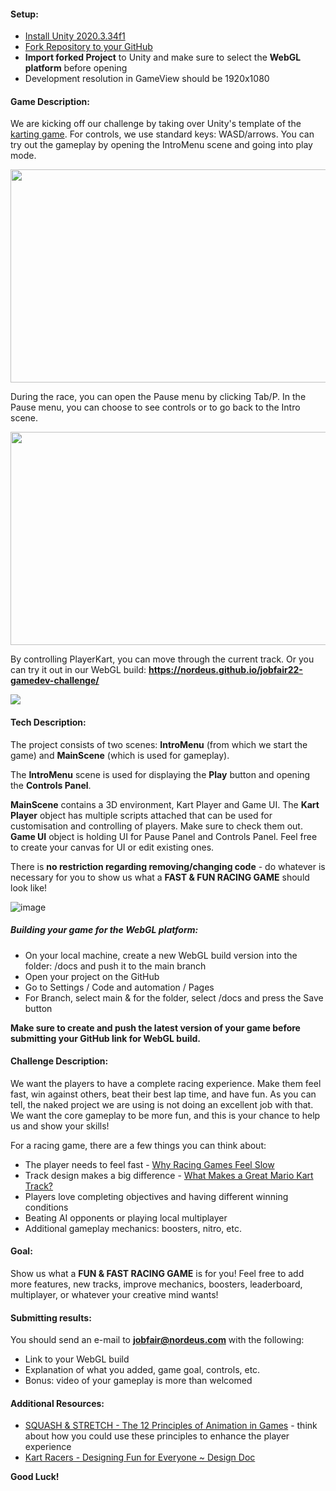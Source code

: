 <h4>Setup:</h4>

- [Install Unity 2020.3.34f1](https://unity3d.com/get-unity/download/archive)
- [Fork Repository to your GitHub](https://github.com/Nordeus/jobfair22-gamedev-challenge) 
- **Import forked Project** to Unity and make sure to select the **WebGL platform** before opening 
- Development resolution in GameView should be 1920x1080
 
<h4>Game Description:</h4>

We are kicking off our challenge by taking over Unity's template of the [karting game](https://assetstore.unity.com/packages/templates/karting-microgame-150956). For controls, we use standard keys: WASD/arrows. You can try out the gameplay by opening the IntroMenu scene and going into play mode.

<img src="https://user-images.githubusercontent.com/18152364/199502978-6441e921-4973-4638-92b9-c55654e6cd04.png" width="600" height="341" />

During the race, you can open the Pause menu by clicking Tab/P. In the Pause menu, you can choose to see controls or to go back to the Intro scene. 

<img src="https://user-images.githubusercontent.com/18152364/199503244-acafb3ce-7040-4552-9efc-25af724b044b.png" width="600" height="341" />

By controlling PlayerKart, you can move through the current track. Or you can try it out in our WebGL build: **https://nordeus.github.io/jobfair22-gamedev-challenge/**

![](https://github.com/Nordeus/jobfair22-gamedev-challenge/blob/main/gameplay.gif)

<h4>Tech Description:</h4> 

The project consists of two scenes: **IntroMenu** (from which we start the game) and **MainScene** (which is used for gameplay).

The **IntroMenu** scene is used for displaying the **Play** button and opening the **Controls Panel**. 

**MainScene** contains a 3D environment, Kart Player and Game UI. The **Kart Player** object has multiple scripts attached that can be used for customisation and controlling of players. Make sure to check them out. **Game UI** object is holding UI for Pause Panel and Controls Panel. Feel free to create your canvas for UI or edit existing ones. 

There is **no restriction regarding removing/changing code** - do whatever is necessary for you to show us what a **FAST & FUN RACING GAME** should look like! 

![image](https://user-images.githubusercontent.com/18152364/199521196-a5e84e78-836e-4cd9-9d63-684940962fd2.png)

<h5>Building your game for the WebGL platform:</h5>

- On your local machine, create a new WebGL build version into the folder: /docs and push it to the main branch
- Open your project on the GitHub
- Go to Settings / Code and automation / Pages
- For Branch, select main & for the folder, select /docs and press the Save button

**Make sure to create and push the latest version of your game before submitting your GitHub link for WebGL build.**  

<h4>Challenge Description:</h4> 

We want the players to have a complete racing experience. Make them feel fast, win against others, beat their best lap time, and have fun. As you can tell, the naked project we are using is not doing an excellent job with that. We want the core gameplay to be more fun, and this is your chance to help us and show your skills! 

For a racing game, there are a few things you can think about: 
- The player needs to feel fast - [Why Racing Games Feel Slow](https://www.youtube.com/watch?v=e9OriySqLjQ)
- Track design makes a big difference - [What Makes a Great Mario Kart Track?](https://www.youtube.com/watch?v=0ooVR2ghIpk)
- Players love completing objectives and having different winning conditions
- Beating AI opponents or playing local multiplayer
- Additional gameplay mechanics: boosters, nitro, etc.

<h4>Goal:</h4> 

Show us what a **FUN & FAST RACING GAME** is for you! Feel free to add more features, new tracks, improve mechanics, boosters, leaderboard, multiplayer, or whatever your creative mind wants! 

<h4>Submitting results:</h4> 

You should send an e-mail to **jobfair@nordeus.com** with the following:
- Link to your WebGL build
- Explanation of what you added, game goal, controls, etc.
- Bonus: video of your gameplay is more than welcomed 

<h4>Additional Resources:</h4> 

- [SQUASH & STRETCH - The 12 Principles of Animation in Games](https://www.youtube.com/watch?v=1kFRU_xBZnE&list=PLugegG07di3886WYN6u7v9BeBd0VFG3_J&index=2) - think about how you could use these principles to enhance the player experience
- [Kart Racers - Designing Fun for Everyone ~ Design Doc](https://www.youtube.com/watch?v=P8S176RmRJg)	


**Good Luck!**
